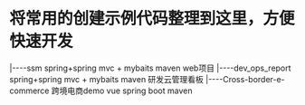 # 将常用的创建示例代码整理到这里，方便快速开发
|----ssm spring+spring mvc + mybaits maven web项目
|----dev_ops_report  spring+spring mvc + mybaits maven 研发云管理看板
|----Cross-border-e-commerce 跨境电商demo vue spring boot maven
